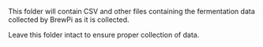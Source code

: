 This folder will contain CSV and other files containing the fermentation data collected by BrewPi as it is collected.

Leave this folder intact to ensure proper collection of data.
